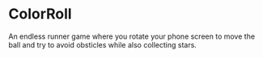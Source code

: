 # ColorRoll

An endless runner game where you rotate your phone screen to move the ball and try to avoid obsticles while also collecting stars.
